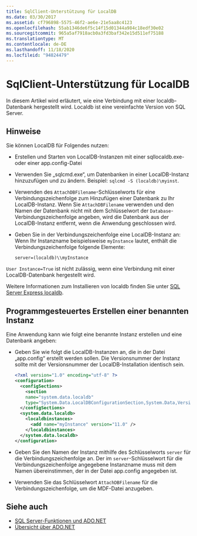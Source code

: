 ```yaml
---
title: SqlClient-Unterstützung für LocalDB
ms.date: 03/30/2017
ms.assetid: cf796898-5575-46f2-ae6e-21e5aa8c4123
ms.openlocfilehash: 55ab1346de6f5c14f15d01344a984c18edf30e02
ms.sourcegitcommit: 965a5af7918acb0a3fd3baf342e15d511ef75188
ms.translationtype: MT
ms.contentlocale: de-DE
ms.lasthandoff: 11/18/2020
ms.locfileid: "94824479"
---
```

# <a name="sqlclient-support-for-localdb"></a>SqlClient-Unterstützung für LocalDB

In diesem Artikel wird erläutert, wie eine Verbindung mit einer localdb-Datenbank hergestellt wird. Localdb ist eine vereinfachte Version von SQL Server.
  
## <a name="remarks"></a>Hinweise
  
 Sie können LocalDB für Folgendes nutzen:  
  
- Erstellen und Starten von LocalDB-Instanzen mit einer sqllocaldb.exe- oder einer app.config-Datei  
  
- Verwenden Sie „sqlcmd.exe“, um Datenbanken in einer LocalDB-Instanz hinzuzufügen und zu ändern. Beispiel: `sqlcmd -S (localdb)\myinst`.  
  
- Verwenden des `AttachDBFilename`-Schlüsselworts für eine Verbindungszeichenfolge zum Hinzufügen einer Datenbank zu Ihr LocalDB-Instanz. Wenn Sie `AttachDBFilename` verwenden und den Namen der Datenbank nicht mit dem Schlüsselwort der `Database`-Verbindungszeichenfolge angeben, wird die Datenbank aus der LocalDB-Instanz entfernt, wenn die Anwendung geschlossen wird.  
  
- Geben Sie in der Verbindungszeichenfolge eine LocalDB-Instanz an: Wenn Ihr Instanzname beispielsweise `myInstance` lautet, enthält die Verbindungszeichenfolge folgende Elemente:  
  
    `server=(localdb)\\myInstance`  
  
 `User Instance=True` ist nicht zulässig, wenn eine Verbindung mit einer LocalDB-Datenbank hergestellt wird.  
  
Weitere Informationen zum Installieren von localdb finden Sie unter [SQL Server Express localdb](/sql/database-engine/configure-windows/sql-server-express-localdb).
  
## <a name="programmatically-create-a-named-instance"></a>Programmgesteuertes Erstellen einer benannten Instanz  

 Eine Anwendung kann wie folgt eine benannte Instanz erstellen und eine Datenbank angeben:  
  
- Geben Sie wie folgt die LocalDB-Instanzen an, die in der Datei „app.config“ erstellt werden sollen.  Die Versionsnummer der Instanz sollte mit der Versionsnummer der LocalDB-Installation identisch sein.  
  
    ```xml  
    <?xml version="1.0" encoding="utf-8" ?>  
    <configuration>  
      <configSections>  
        <section  
        name="system.data.localdb"  
        type="System.Data.LocalDBConfigurationSection,System.Data,Version=4.0.0.0,Culture=neutral,PublicKeyToken=b77a5c561934e089"/>  
      </configSections>  
      <system.data.localdb>  
        <localdbinstances>  
          <add name="myInstance" version="11.0" />  
        </localdbinstances>  
      </system.data.localdb>  
    </configuration>  
    ```  
  
- Geben Sie den Namen der Instanz mithilfe des Schlüsselworts `server` für die Verbindungszeichenfolge an.  Der im `server`-Schlüsselwort für die Verbindungszeichenfolge angegebene Instanzname muss mit dem Namen übereinstimmen, der in der Datei app.config angegeben ist.  
  
- Verwenden Sie das Schlüsselwort `AttachDBFilename` für die Verbindungszeichenfolge, um die MDF-Datei anzugeben.  
  
## <a name="see-also"></a>Siehe auch

- [SQL Server-Funktionen und ADO.NET](sql-server-features-and-adonet.md)
- [Übersicht über ADO.NET](../ado-net-overview.md)
